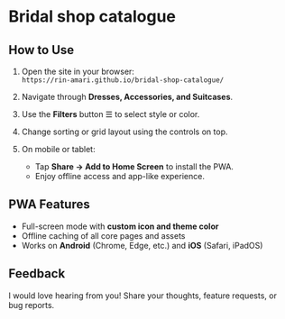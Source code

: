 # Bridal shop catalogue

## How to Use

1. Open the site in your browser:  
   `https://rin-amari.github.io/bridal-shop-catalogue/`  

2. Navigate through **Dresses, Accessories, and Suitcases**.  

3. Use the **Filters** button ☰ to select style or color.  

4. Change sorting or grid layout using the controls on top.  

5. On mobile or tablet:  
   - Tap **Share → Add to Home Screen** to install the PWA.  
   - Enjoy offline access and app-like experience.  

## PWA Features

- Full-screen mode with **custom icon and theme color**  
- Offline caching of all core pages and assets  
- Works on **Android** (Chrome, Edge, etc.) and **iOS** (Safari, iPadOS)  

## Feedback

I would love hearing from you! Share your thoughts, feature requests, or bug reports.  
